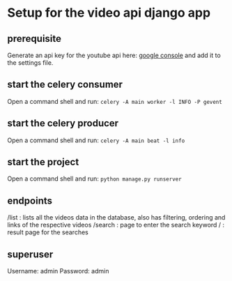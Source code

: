 # Setup for the video api django app

## prerequisite

Generate an api key for the youtube api here:
[google console](https://console.cloud.google.com/apis/api/youtube.googleapis.com/)
and add it to the settings file.

## start the celery consumer

Open a command shell and run:
`celery -A main worker -l INFO -P gevent`

## start the celery producer 

Open a command shell and run:
`celery -A main beat -l info`

## start the project

Open a command shell and run:
`python manage.py runserver`

## endpoints

/list : lists all the videos data in the database, also has filtering, ordering and links of the respective videos
/search : page to enter the search keyword
/ : result page for the searches

## superuser

Username: admin
Password: admin
